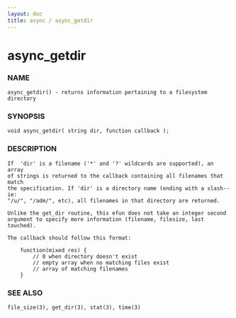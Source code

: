 ```yaml
---
layout: doc
title: async / async_getdir
---
```

# async_getdir

### NAME

    async_getdir() - returns information pertaining to a filesystem directory

### SYNOPSIS

    void async_getdir( string dir, function callback );

### DESCRIPTION

    If  'dir' is a filename ('*' and '?' wildcards are supported), an array
    of strings is returned to the callback containing all filenames that match
    the specification. If 'dir' is a directory name (ending with a slash--ie:
    "/u/", "/adm/", etc), all filenames in that directory are returned.

    Unlike the get_dir routine, this efun does not take an integer second
    argument to specify more information (filename, filesize, last touched).

    The callback should follow this format:

        function(mixed res) {
            // 0 when directory doesn't exist
            // empty array when no matching files exist
            // array of matching filenames
        }

### SEE ALSO

    file_size(3), get_dir(3), stat(3), time(3)

